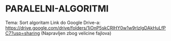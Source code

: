 # PARALELNI-ALGORITMI
Tema: Sort algoritam
Link do Google Drive-a: https://drive.google.com/drive/folders/1iOnP5skCRlHY0w1w9rlzIgDAkHuLfPC7?usp=sharing
(Napravljen zbog velicine fajlova)
